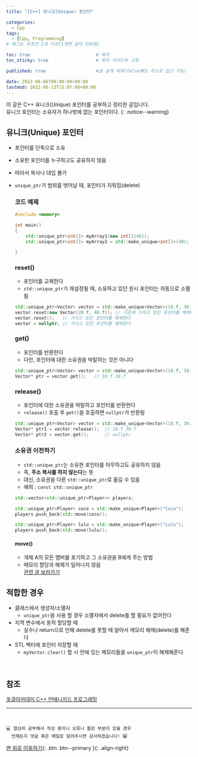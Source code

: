```yaml
---
title: "[C++] 유니크(Unique) 포인터" 

categories:
  - Cpp
tags:
  - [Cpp, Programming]
# 태그는 무조건 2개 이상(1개면 글이 안보임)

toc: true                         # 목차
toc_sticky: true                  # 목차 사이드바 고정

published: true                   #글 공개 여부(false해도 주소로 접근 가능)

date: 2022-06-06T00:00:00+09:00
lastmod: 2022-06-13T15:07:00+09:00
---
```


<!-- description : 25자에서 160자 사이 -->
이 글은 C++ 유니크(Unique) 포인터를 공부하고 정리한 글입니다.<br>
유니크 포인터는 소유자가 하나밖에 없는 포인터이다.
{: .notice--warning}

## 유니크(Unique) 포인터
- 포인터를 단독으로 소유
- 소유한 포인터를 누구하고도 공유하지 않음
- 따라서 복사나 대입 불가
- `unique_ptr`가 범위를 벗어날 때, 포인터가 지워짐(delete)

  ### 코드 예제
  ```cpp
  #include <memory>

  int main()
  {
      std::unique_ptr<int[]> myArray1(new int[](40));                   // C++11
      std::unique_ptr<int[]> myArray2 = std::make_unique<int[]>(40);    // C++14 이후

  }
  ```

  ### reset()
  - 포인터를 교체한다
  - `std::unique_ptr`가 재설정될 때, 소유하고 있던 원시 포인터는 자동으로 소멸됨

  ```cpp
  std::unique_ptr<Vector> vector = std::make_unique<Vector>(10.f, 30.f);
  vector.reset(new Vector(20.f, 40.f)); // 기존에 가지고 있던 포인터를 해제하고 새로운 포인터를 연결해준다
  vector.reset();   // 가지고 있던 포인터를 해제한다
  vector = nullptr; // 가지고 있던 포인터를 해제한다
  ```

  ### get()
  - 포인터를 반환한다
  - 다만, 포인터에 대한 소유권을 박탈하는 것은 아니다

  ```cpp
  std::unique_ptr<Vector> vector = std::make_unique<Vector>(10.f, 30.f);
  Vector* ptr = vector.get();   // 10.f 30.f
  ```
  
  ### release()
  - 포인터에 대한 소유권을 박탈하고 포인터를 반환한다
  - `release()` 호출 후 `get()`을 호출하면 `nullptr`가 반환됨

  ```cpp
  std::unique_ptr<Vector> vector = std::make_unique<Vector>(10.f, 30.f);
  Vector* ptr1 = vector.release();  // 10.f 30.f
  Vector* ptr2 = vector.get();      // nullptr
  ```

  ### 소유권 이전하기
  - `std::unique_ptr`는 소유한 포인터를 아무하고도 공유하지 않음
  - 즉, **주소 복사를 하지 않는다**는 뜻
  - 대신, 소유권을 다른 `std::unique_ptr`로 옮길 수 있음
  - 예외 : `const std::unique_ptr`

  ```cpp
  std::vector<std::unique_ptr<Player>> players;

  std::unique_ptr<Player> coco = std::make_unique<Player>("Coco");
  players.push_back(std::move(coco));

  std::unique_ptr<Player> lulu = std::make_unique<Player>("Lulu");
  players.push_back(std::move(lulu));
  ```

  #### move()
  - 개체 A의 모든 멤버를 포기하고 그 소유권을 B에게 주는 방법
  - 메모리 할당과 해제가 일어나지 않음 <br>
  [관련 글 보러가기](https://reoul.github.io/cpp/cpp-48/)


## 적합한 경우
- 클래스에서 생성자/소멸자
  - `unique_ptr`을 사용 할 경우 소멸자에서 delete를 할 필요가 없어진다
- 지역 변수에서 동적 할당할 때
  - 실수나 return으로 인해 delete를 못할 때 알아서 메모리 해제(delete)를 해준다
- STL 벡터에 포인터 저장할 때
  - `myVector.clear()` 할 시 안에 있는 메모리들을 `unique_ptr`이 해제해준다

<br>

## 참조
[포큐아카데미 C++ 언매니지드 프로그래밍](https://pocu-ko.teachable.com/p/comp3200)

***
<br>

    💻 열심히 공부해서 작성 중이니 오류나 틀린 부분이 있을 경우 
      언제든지 댓글 혹은 메일로 알려주시면 감사하겠습니다! 😸


[맨 위로 이동하기](#){: .btn .btn--primary }{: .align-right}